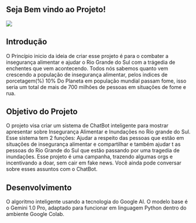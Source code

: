## Seja Bem vindo ao Projeto!
<img src="https://github.com/LucasMiranda7/projetoMesa_Compartilhada/assets/143975592/daa67379-73c8-4568-a6b3-70b609947211">

## Introdução
O Princípio inicio da ideia de criar esse projeto é para o combater a insegurança alimentar e ajudar o Rio Grande do Sul com a trágedia de enchentes que vem acontecendo. 
Todos nós sabemos quanto vem crescendo a população de insegurança alimentar, pelos indices de porcetagem(%) 
10% Do Planeta em população mundial passam fome, isso seria um total de  mais de 700 milhões de pessoas em situações de fome e rua.

## Objetivo do Projeto
O projeto visa criar um sistema de ChatBot inteligente para mostrar apresentar sobre Insegurança Alimentar e Inundações no Rio grande do Sul.  Esse sistema tem 2 funções: Ajudar a respeito das pessoas que estão em situações de insegurança alimentar e compartilhar e  também ajudar t as pessoas do Rio Grande do Sul que estão passando por uma tragedia de inundações. Esse projeto é uma campanha, trazendo algumas orgs e incentivando a doar, sem cair em fake news. Você ainda pode conversar sobre esses assuntos com o ChatBot.

## Desenvolvimento

 O algoritmo inteligente usando a tecnologia do Google AI. O modelo base é o Gemini 1.0 Pro, adaptado para funcionar em linguagem Python dentro do ambiente Google Colab.
